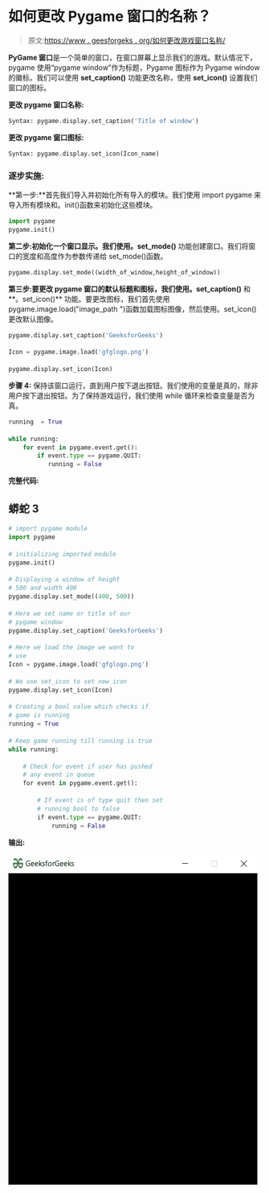 # 如何更改 Pygame 窗口的名称？

> 原文:[https://www . geesforgeks . org/如何更改游戏窗口名称/](https://www.geeksforgeeks.org/how-to-change-the-name-of-a-pygame-window/)

**PyGame 窗口**是一个简单的窗口，在窗口屏幕上显示我们的游戏。默认情况下，pygame 使用“pygame window”作为标题，Pygame 图标作为 Pygame window 的徽标。我们可以使用 **set_caption()** 功能更改名称，使用 **set_icon()** 设置我们窗口的图标。

**更改 pygame 窗口名称:**

```py
Syntax: pygame.display.set_caption('Title of window')
```

**更改 pygame 窗口图标:**

```py
Syntax: pygame.display.set_icon(Icon_name)
```

### 逐步实施:

**第一步:**首先我们导入并初始化所有导入的模块。我们使用 import pygame 来导入所有模块和。init()函数来初始化这些模块。

```py
import pygame
pygame.init() 
```

**第二步:**初始化一个窗口显示。我们使用**。set_mode()** 功能创建窗口。我们将窗口的宽度和高度作为参数传递给 set_mode()函数。

```py
pygame.display.set_mode((width_of_window,height_of_window))
```

**第三步:**要更改 pygame 窗口的默认标题和图标，我们使用**。set_caption()** 和**。set_icon()** 功能。要更改图标，我们首先使用 pygame.image.load("image_path ")函数加载图标图像，然后使用。set_icon()更改默认图像。

```py
pygame.display.set_caption('GeeksforGeeks')

Icon = pygame.image.load('gfglogo.png')

pygame.display.set_icon(Icon)
```

**步骤 4:** 保持该窗口运行，直到用户按下退出按钮。我们使用的变量是真的，除非用户按下退出按钮。为了保持游戏运行，我们使用 while 循环来检查变量是否为真。

```py
running  = True

while running:  
    for event in pygame.event.get():  
        if event.type == pygame.QUIT:  
           running = False
```

**完整代码:**

## 蟒蛇 3

```py
# import pygame module
import pygame

# initializing imported module
pygame.init()

# Displaying a window of height
# 500 and width 400
pygame.display.set_mode((400, 500))

# Here we set name or title of our
# pygame window
pygame.display.set_caption('GeeksforGeeks')

# Here we load the image we want to
# use
Icon = pygame.image.load('gfglogo.png')

# We use set_icon to set new icon
pygame.display.set_icon(Icon)

# Creating a bool value which checks if
# game is running
running = True

# Keep game running till running is true
while running:

    # Check for event if user has pushed
    # any event in queue
    for event in pygame.event.get():

        # If event is of type quit then set
        # running bool to false
        if event.type == pygame.QUIT:
            running = False
```

**输出:**

![](img/31a67a12a7532c30b58c265b4c93bd85.png)